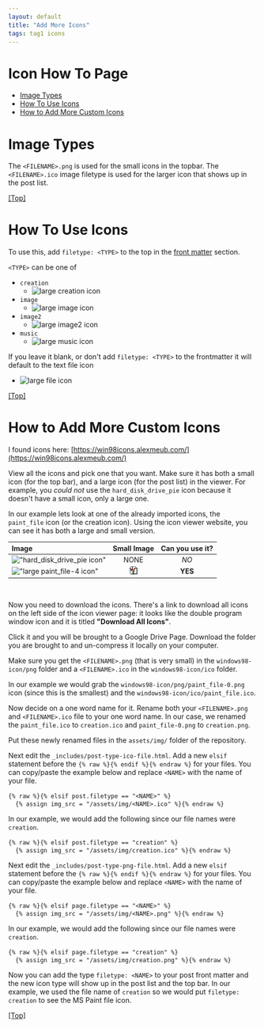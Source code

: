 ```yaml
---
layout: default
title: "Add More Icons"
tags: tag1 icons
---
```


# <a name="top"></a>Icon How To Page

* [Image Types](#Imagetypes)
* [How To Use Icons](#Howtouseicons)
* [How to Add More Custom Icons](#Addcustomicons)

# <a name="Imagetypes"></a>Image Types

The `<FILENAME>.png` is used for the small icons in the topbar. The `<FILENAME>.ico` image filetype is used for the larger icon that shows up in the post list.

[[Top]](#top)

# <a name="Howtouseicons"></a>How To Use Icons

To use this, add `filetype: <TYPE>` to the top in the [front matter](https://jekyllrb.com/docs/front-matter/) section.

`<TYPE>` can be one of
- `creation`
    - ![large creation icon](/assets/img/creation.ico)
- `image`
    - ![large image icon](/assets/img/image.ico)
- `image2`
    - ![large image2 icon](/assets/img/image2.ico)
- `music`
    - ![large music icon](/assets/img/creation.ico)

If you leave it blank, or don't add `filetype: <TYPE>` to the frontmatter it will default to the text file icon
- ![large file icon](/assets/img/file.ico)

[[Top]](#top)

# <a name="Addcustomicons"></a>How to Add More Custom Icons

I found icons here: [https://win98icons.alexmeub.com/](https://win98icons.alexmeub.com/)

View all the icons and pick one that you want. Make sure it has both a small icon (for the top bar), and a large icon (for the post list) in the viewer. For example, you *could not* use the `hard_disk_drive_pie` icon because it doesn't have a small icon, only a large one.

In our example lets look at one of the already imported icons, the `paint_file` icon (or the creation icon). Using the icon viewer website, you can see it has both a large and small version.

| Image | Small Image | Can you use it?  |
| :-------------- | :--------------: | :-------------: |
| !["hard_disk_drive_pie icon"](https://win98icons.alexmeub.com/icons/png/hard_disk_drive_pie.png) | NONE | *NO* |
| !["large paint_file-4 icon"](/assets/img/creation.ico) | !["small paint_file-4 icon"](/assets/img/creation.png) | **YES** |

<br>

Now you need to download the icons. There's a link to download all icons on the left side of the icon viewer page: it looks like the double program window icon and it is titled **"Download All Icons"**.

Click it and you will be brought to a Google Drive Page. Download the folder you are brought to and un-compress it locally on your computer.

Make sure you get the `<FILENAME>.png` (that is very small) in the `windows98-icon/png` folder and a `<FILENAME>.ico` in the `windows98-icon/ico` folder.

In our example we would grab the `windows98-icon/png/paint_file-0.png` icon (since this is the smallest) and the `windows98-icon/ico/paint_file.ico`.

Now decide on a one word name for it. Rename both your `<FILENAME>.png` and `<FILENAME>.ico` file to your one word name. In our case, we renamed the `paint_file.ico` to `creation.ico` and `paint_file-0.png` to `creation.png`.

Put these newly renamed files in the `assets/img/` folder of the repository.

Next edit the `_includes/post-type-ico-file.html`. Add a new `elsif` statement before the `{% raw %}{% endif %}{% endraw %}` for your files. You can copy/paste the example below and replace `<NAME>` with the name of your file.
```
{% raw %}{% elsif post.filetype == "<NAME>" %}
  {% assign img_src = "/assets/img/<NAME>.ico" %}{% endraw %}
```
In our example, we would add the following since our file names were `creation`.
```
{% raw %}{% elsif post.filetype == "creation" %}
  {% assign img_src = "/assets/img/creation.ico" %}{% endraw %}
```
Next edit the `_includes/post-type-png-file.html`. Add a new `elsif` statement before the `{% raw %}{% endif %}{% endraw %}` for your files. You can copy/paste the example below and replace `<NAME>` with the name of your file.
```
{% raw %}{% elsif page.filetype == "<NAME>" %}
  {% assign img_src = "/assets/img/<NAME>.png" %}{% endraw %}
```
In our example, we would add the following since our file names were `creation`.
```
{% raw %}{% elsif page.filetype == "creation" %}
  {% assign img_src = "/assets/img/creation.png" %}{% endraw %}
```

Now you can add the type `filetype: <NAME>` to your post front matter and the new icon type will show up in the post list and the top bar. In our example, we used the file name of `creation` so we would put `filetype: creation` to see the MS Paint file icon.

[[Top]](#top)
